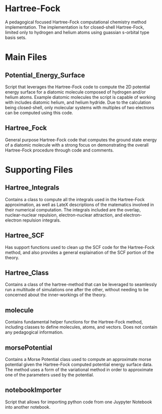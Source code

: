 # Hartree-Fock
A pedagogical focused Hartree-Fock computational chemistry method implementation. The implementation is for closed-shell Hartree-Fock, limited only to hydrogen and helium atoms using guassian s-orbital type basis sets.

# Main Files

## Potential_Energy_Surface
Script that leverages the Hartree-Fock code to compute the 2D potential energy surface for a diatomic molecule composed of hydrogen and/or helium atoms. Example diatomic molecules the script is capable of working with includes diatomic helium, and helium hydride. Due to the calculation being closed-shell, only molecular systems with multiples of two electrons can be computed using this code.  

## Hartree_Fock
General purpose Hartree-Fock code that computes the ground state energy of a diatomic molecule
with a strong focus on demonstrating the overall Hartree-Fock procedure through code and comments.

# Supporting Files

## Hartree_Integrals
Contains a class to compute all the integrals used in the Hartree-Fock approximation, as well as LateX descriptions of the matematics involved in their numerical computation. The integrals included are the overlap, nuclear-nuclear repulsion, electron-nuclear attraction, and electron-electron repulsion integrals.

## Hartree_SCF 
Has support functions used to clean up the SCF code for the Hartree-Fock method, and also provides a general explaination of the SCF portion of the theory.

## Hartree_Class
Contains a class of the hartree-method that can be leveraged to seamlessly run a multitude of simulations one after the other, without needing to be concerned about the inner-workings of the theory.

## molecule
Contains fundamental helper functions for the Hartree-Fock method, including classes to define molecules, atoms, and vectors. Does not contain any pedagogical information.

## morsePotential
Contains a Morse Potential class used to compute an approximate morse potential given the Hartree-Fock
computed potential energy surface data. The method uses a form of the variational method in order to approximate one of the parameters used by the potential.

## notebookImporter
Script that allows for importing python code from one Juypyter Notebook into another notebook.